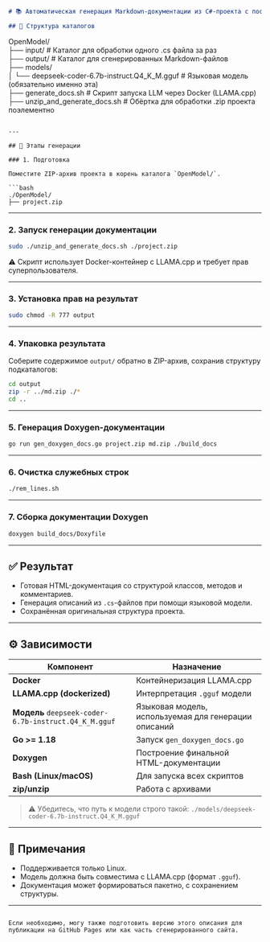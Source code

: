 ```markdown
# 📚 Автоматическая генерация Markdown-документации из C#-проекта с последующей сборкой Doxygen

## 📁 Структура каталогов

```

OpenModel/  
├── input/                            # Каталог для обработки одного .cs файла за раз  
├── output/                           # Каталог для сгенерированных Markdown-файлов  
├── models/  
│   └── deepseek-coder-6.7b-instruct.Q4\_K\_M.gguf  # Языковая модель (обязательно именно эта)  
├── generate\_docs.sh                 # Скрипт запуска LLM через Docker (LLAMA.cpp)  
├── unzip\_and\_generate\_docs.sh      # Обёртка для обработки .zip проекта поэлементно

````

---

## 🚀 Этапы генерации

### 1. Подготовка

Поместите ZIP-архив проекта в корень каталога `OpenModel/`.

```bash
./OpenModel/
├── project.zip
````

---

### 2. Запуск генерации документации

```bash
sudo ./unzip_and_generate_docs.sh ./project.zip
```

⚠️ Скрипт использует Docker-контейнер с LLAMA.cpp и требует прав суперпользователя.

---

### 3. Установка прав на результат

```bash
sudo chmod -R 777 output
```

---

### 4. Упаковка результата

Соберите содержимое `output/` обратно в ZIP-архив, сохранив структуру подкаталогов:

```bash
cd output
zip -r ../md.zip ./*
cd ..
```

---

### 5. Генерация Doxygen-документации

```bash
go run gen_doxygen_docs.go project.zip md.zip ./build_docs
```

---

### 6. Очистка служебных строк

```bash
./rem_lines.sh
```

---

### 7. Сборка документации Doxygen

```bash
doxygen build_docs/Doxyfile
```

---

## ✅ Результат

* Готовая HTML-документация со структурой классов, методов и комментариев.
* Генерация описаний из `.cs`-файлов при помощи языковой модели.
* Сохранённая оригинальная структура проекта.

---

## ⚙️ Зависимости

| Компонент                                             | Назначение                                           |
| ----------------------------------------------------- | ---------------------------------------------------- |
| **Docker**                                            | Контейнеризация LLAMA.cpp                            |
| **LLAMA.cpp (dockerized)**                            | Интерпретация `.gguf` модели                         |
| **Модель** `deepseek-coder-6.7b-instruct.Q4_K_M.gguf` | Языковая модель, используемая для генерации описаний |
| **Go >= 1.18**                                        | Запуск `gen_doxygen_docs.go`                         |
| **Doxygen**                                           | Построение финальной HTML-документации               |
| **Bash (Linux/macOS)**                                | Для запуска всех скриптов                            |
| **zip/unzip**                                         | Работа с архивами                                    |

> ⚠️ Убедитесь, что путь к модели строго такой:
> `./models/deepseek-coder-6.7b-instruct.Q4_K_M.gguf`

---

## 📌 Примечания

* Поддерживается только Linux.
* Модель должна быть совместима с LLAMA.cpp (формат `.gguf`).
* Документация может формироваться пакетно, с сохранением структуры.

---

```

Если необходимо, могу также подготовить версию этого описания для публикации на GitHub Pages или как часть сгенерированного сайта.
```
